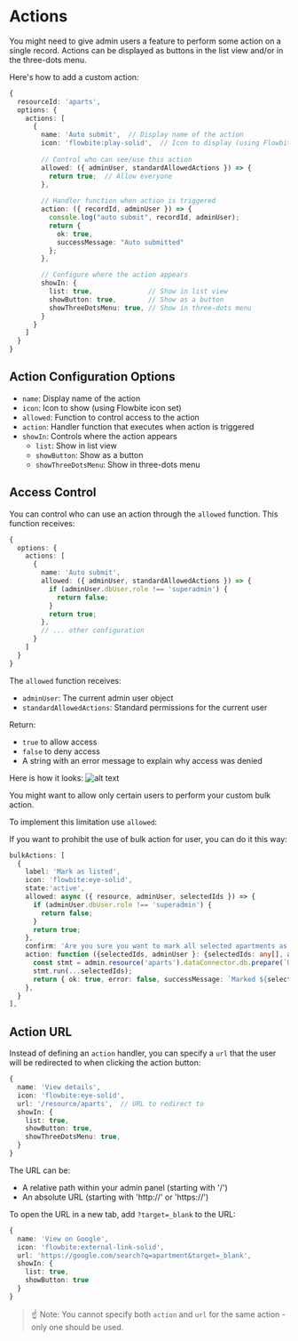 # Actions

You might need to give admin users a feature to perform some action on a single record. Actions can be displayed as buttons in the list view and/or in the three-dots menu.

Here's how to add a custom action:

```ts title="./resources/apartments.ts"
{
  resourceId: 'aparts',
  options: {
    actions: [
      {
        name: 'Auto submit',  // Display name of the action
        icon: 'flowbite:play-solid',  // Icon to display (using Flowbite icons)
        
        // Control who can see/use this action
        allowed: ({ adminUser, standardAllowedActions }) => {
          return true;  // Allow everyone
        },
        
        // Handler function when action is triggered
        action: ({ recordId, adminUser }) => {
          console.log("auto submit", recordId, adminUser);
          return { 
            ok: true, 
            successMessage: "Auto submitted" 
          };
        },

        // Configure where the action appears
        showIn: {
          list: true,              // Show in list view
          showButton: true,        // Show as a button
          showThreeDotsMenu: true, // Show in three-dots menu
        }
      }
    ]
  }
}
```

## Action Configuration Options

- `name`: Display name of the action
- `icon`: Icon to show (using Flowbite icon set)
- `allowed`: Function to control access to the action
- `action`: Handler function that executes when action is triggered
- `showIn`: Controls where the action appears
  - `list`: Show in list view
  - `showButton`: Show as a button
  - `showThreeDotsMenu`: Show in three-dots menu

## Access Control

You can control who can use an action through the `allowed` function. This function receives:

```ts title="./resources/apartments.ts"
{
  options: {
    actions: [
      {
        name: 'Auto submit',
        allowed: ({ adminUser, standardAllowedActions }) => {
          if (adminUser.dbUser.role !== 'superadmin') {
            return false;
          }
          return true;
        },
        // ... other configuration
      }
    ]
  }
}
```

The `allowed` function receives:
- `adminUser`: The current admin user object
- `standardAllowedActions`: Standard permissions for the current user

Return:
- `true` to allow access
- `false` to deny access
- A string with an error message to explain why access was denied

Here is how it looks:
![alt text](<Custom bulk actions.png>)


You might want to allow only certain users to perform your custom bulk action. 

To implement this limitation use `allowed`:

If you want to prohibit the use of bulk action for user, you can do it this way:

```ts title="./resources/apartments.ts"
bulkActions: [
  {
    label: 'Mark as listed',
    icon: 'flowbite:eye-solid',
    state:'active',
    allowed: async ({ resource, adminUser, selectedIds }) => {
      if (adminUser.dbUser.role !== 'superadmin') {
        return false;
      } 
      return true;
    },
    confirm: 'Are you sure you want to mark all selected apartments as listed?',
    action: function ({selectedIds, adminUser }: {selectedIds: any[], adminUser: AdminUser }, allow) {
      const stmt = admin.resource('aparts').dataConnector.db.prepare(`UPDATE apartments SET listed = 1 WHERE id IN (${selectedIds.map(() => '?').join(',')}`);
      stmt.run(...selectedIds);
      return { ok: true, error: false, successMessage: `Marked ${selectedIds.length} apartments as listed` };
    },
  }
],
```

## Action URL

Instead of defining an `action` handler, you can specify a `url` that the user will be redirected to when clicking the action button:

```ts title="./resources/apartments.ts"
{
  name: 'View details',
  icon: 'flowbite:eye-solid',
  url: '/resource/aparts',  // URL to redirect to
  showIn: {
    list: true,
    showButton: true,
    showThreeDotsMenu: true,
  } 
}
```

The URL can be:
- A relative path within your admin panel (starting with '/')
- An absolute URL (starting with 'http://' or 'https://')

To open the URL in a new tab, add `?target=_blank` to the URL:

```ts
{
  name: 'View on Google',
  icon: 'flowbite:external-link-solid',
  url: 'https://google.com/search?q=apartment&target=_blank',
  showIn: {
    list: true,
    showButton: true
  }
}
```

> ☝️ Note: You cannot specify both `action` and `url` for the same action - only one should be used.
